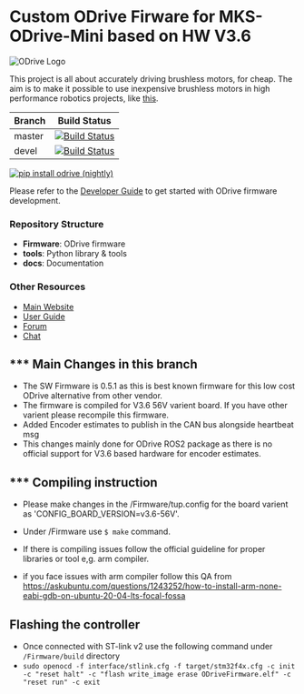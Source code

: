 # Custom ODrive Firware for MKS-ODrive-Mini based on HW V3.6

![ODrive Logo](https://static1.squarespace.com/static/58aff26de4fcb53b5efd2f02/t/59bf2a7959cc6872bd68be7e/1505700483663/Odrive+logo+plus+text+black.png?format=1000w)

This project is all about accurately driving brushless motors, for cheap. The aim is to make it possible to use inexpensive brushless motors in high performance robotics projects, like [this](https://www.youtube.com/watch?v=WT4E5nb3KtY).

| Branch | Build Status |
|--------|--------------|
| master | [![Build Status](https://travis-ci.org/madcowswe/ODrive.png?branch=master)](https://travis-ci.org/madcowswe/ODrive) |
| devel  | [![Build Status](https://travis-ci.org/madcowswe/ODrive.png?branch=devel)](https://travis-ci.org/madcowswe/ODrive) |

[![pip install odrive (nightly)](https://github.com/madcowswe/ODrive/workflows/pip%20install%20odrive%20(nightly)/badge.svg)](https://github.com/madcowswe/ODrive/actions?query=workflow%3A%22pip+install+odrive+%28nightly%29%22)

Please refer to the [Developer Guide](https://docs.odriverobotics.com/developer-guide) to get started with ODrive firmware development.


### Repository Structure
 * **Firmware**: ODrive firmware
 * **tools**: Python library & tools
 * **docs**: Documentation

### Other Resources

 * [Main Website](https://www.odriverobotics.com/)
 * [User Guide](https://docs.odriverobotics.com/)
 * [Forum](https://discourse.odriverobotics.com/)
 * [Chat](https://discourse.odriverobotics.com/t/come-chat-with-us/281)



## *** Main Changes in this branch
* The SW Firmware is 0.5.1 as this is best known firmware for this low cost ODrive alternative from other vendor.
* The firmware is compiled for V3.6 56V varient board. If you  have other varient please recompile this firmware.
* Added Encoder estimates to publish in the CAN bus alongside heartbeat msg
* This changes mainly done for ODrive ROS2 package as there is no official support for V3.6 based hardware for encoder estimates.

## *** Compiling instruction

* Please make changes in the /Firmware/tup.config for the board varient as 'CONFIG_BOARD_VERSION=v3.6-56V'.

* Under /Firmware use `$ make` command. 
* If there is compiling issues follow the official guideline for proper libraries or tool e,g. arm compiler.
* if you face issues with arm compiler follow this QA from https://askubuntu.com/questions/1243252/how-to-install-arm-none-eabi-gdb-on-ubuntu-20-04-lts-focal-fossa

## Flashing the controller

* Once connected with ST-link v2 use the following command under `/Firmware/build` directory
* `sudo openocd -f interface/stlink.cfg -f target/stm32f4x.cfg -c init -c "reset halt" -c "flash write_image erase ODriveFirmware.elf" -c "reset run" -c exit`


